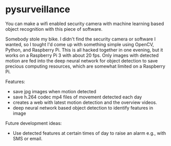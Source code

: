 # pysurveillance

You can make a wifi enabled security camera with machine learning based object recognition with this piece of software.

Somebody stole my bike. I didn't find the security camera or software I wanted, so I tought I'd come up with something simple using OpenCV, Python, and Raspberry Pi. This is all hacked together in one evening, but it works on a Raspberry Pi 3 with about 20 fps. Only images with detected motion are fed into the deep neural network for object detection to save precious computing resources, which are somewhat limited on a Raspberry Pi.

Features:
- save jpg images when motion detected
- save h.264 codec mp4 files of movement detected each day
- creates a web with latest motion detection and the overview videos. 
- deep neural network based object detection to identify features in image

Future development ideas:
- Use detected features at certain times of day to raise an alarm e.g., with SMS or email.
